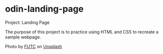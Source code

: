# odin-landing-page
Project: Landing Page

The purpose of this project is to practice using HTML and CSS to recreate a sample webpage.


Photo by <a href="https://unsplash.com/@futc?utm_source=unsplash&utm_medium=referral&utm_content=creditCopyText">FUTC</a> on <a href="https://unsplash.com/t/nature?utm_source=unsplash&utm_medium=referral&utm_content=creditCopyText">Unsplash</a>
  